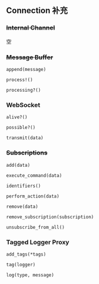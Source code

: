 ## Connection 补充

### ~~Internal Channel~~

空

### ~~Message Buffer~~

```
append(message)

process!()

processing?()
```

### WebSocket

```
alive?()

possible?()

transmit(data)
```

### ~~Subscriptions~~

```
add(data)

execute_command(data)

identifiers()

perform_action(data)

remove(data)

remove_subscription(subscription)

unsubscribe_from_all()
```

### Tagged Logger Proxy

```
add_tags(*tags)

tag(logger)
```

```
log(type, message)
```
